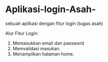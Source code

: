 # Aplikasi-login-Asah-
sebuah aplikasi dengan fitur login (tugas asah)

Alur Fitur Login:
1. Memasukkan email dan password
2. Memvalidasi masukan.
3. Menampilkan halaman home.
